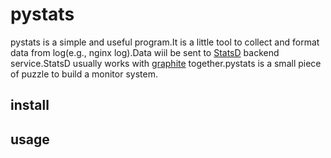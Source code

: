 pystats
===
pystats is a simple and useful program.It is a little tool to collect and format data from log(e.g., nginx log).Data wiil be sent to [StatsD](https://github.com/etsy/statsd) backend service.StatsD usually works with [graphite](http://graphite.readthedocs.org/en/latest/index.html) together.pystats is a small piece of puzzle to build a monitor system.

install
---

usage
---
